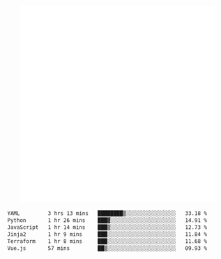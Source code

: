 <div align="center">
    <a href="https://konst.fish">
        <img src="https://raw.githubusercontent.com/konstfish/konstfish/master/fish.svg" alt="Logo" width="450"/>
    </a>
</div>

<!--START_SECTION:waka-->

```text
YAML         3 hrs 13 mins   ████████▒░░░░░░░░░░░░░░░░   33.18 %
Python       1 hr 26 mins    ███▓░░░░░░░░░░░░░░░░░░░░░   14.91 %
JavaScript   1 hr 14 mins    ███▒░░░░░░░░░░░░░░░░░░░░░   12.73 %
Jinja2       1 hr 9 mins     ███░░░░░░░░░░░░░░░░░░░░░░   11.84 %
Terraform    1 hr 8 mins     ███░░░░░░░░░░░░░░░░░░░░░░   11.68 %
Vue.js       57 mins         ██▒░░░░░░░░░░░░░░░░░░░░░░   09.93 %
```

<!--END_SECTION:waka-->
